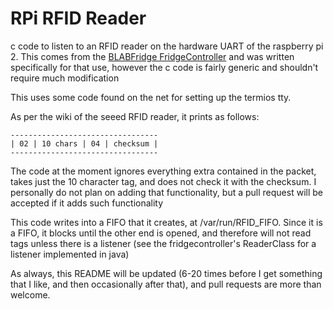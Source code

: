 # RPi RFID Reader

c code to listen to an RFID reader on the hardware UART of the raspberry pi 2. This comes from the [BLABFridge FridgeController](https://github.com/BLABFridge/FridgeController) and was written specifically for that use, however the c code is fairly generic and shouldn't require much modification

This uses some code found on the net for setting up the termios tty.

As per the wiki of the seeed RFID reader, it prints as follows:

    ---------------------------------
    | 02 | 10 chars | 04 | checksum |
    ---------------------------------

The code at the moment ignores everything extra contained in the packet, takes just the 10 character tag, and does not check it with the checksum. I personally do not plan on adding that functionality, but a pull request will be accepted if it adds such functionality


This code writes into a FIFO that it creates, at /var/run/RFID_FIFO. Since it is a FIFO, it blocks until the other end is opened, and therefore will not read tags unless there is a listener (see the fridgecontroller's ReaderClass for a listener implemented in java)


As always, this README will be updated (6-20 times before I get something that I like, and then occasionally after that), and pull requests are more than welcome.
